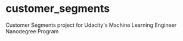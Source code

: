 # customer_segments
Customer Segments project for Udacity's Machine Learning Engineer Nanodegree Program
